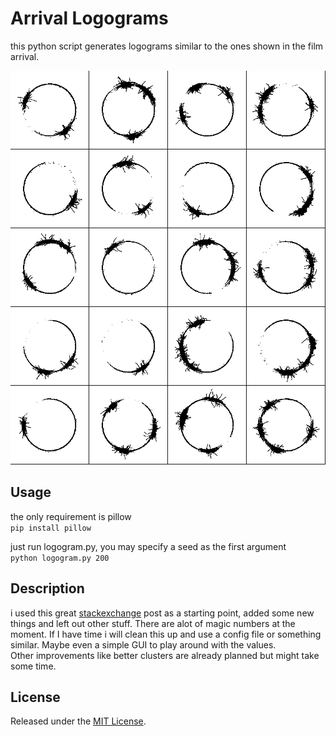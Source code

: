# Arrival Logograms

this python script generates logograms similar to the ones shown in the film arrival. 

![sample image](https://raw.githubusercontent.com/FlxB2/arrival_logograms/master/samples/collage.png)

## Usage
the only requirement is pillow  
`pip install pillow`

just run logogram.py, you may specify a seed as the first argument  
`python logogram.py 200`

## Description
i used this great [stackexchange](https://mathematica.stackexchange.com/questions/137156/where-is-abbott-how-to-make-logograms-from-the-film-arrival) post as a starting point, added some new things and left out other stuff. 
There are alot of magic numbers at the moment. If I have time i will clean this up and use a config file or something similar. Maybe even a simple GUI to play around with the values.  
Other improvements like better clusters are already planned but might take some time.

## License
Released under the [MIT License](https://github.com/FlxB2/arrival_logograms/blob/master/LICENSE).
